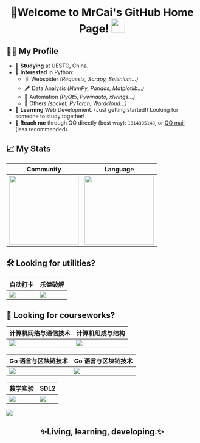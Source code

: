 <h1 align="center">
  🎉Welcome to MrCai's GitHub Home Page!
  <img src="https://media.giphy.com/media/hvRJCLFzcasrR4ia7z/giphy.gif" width="36">
</h1>

## 👨‍💻 My Profile

- 🏫 **Studying** at UESTC, China.
- 💓 **Interested** in Python:
  - 🖇️ Webspider _(Requests, Scrapy, Selenium...)_
  - 🖋️ Data Analysis _(NumPy, Pandas, Matplotlib...)_
  - 🤖 Automation _(PyQt5, Pywinauto, xlwings...)_
  - 🔆 Others _(socket, PyTorch, Wordcloud...)_
- 📖 **Learning** Web Development. (Just getting started!) Looking for someone to study together!
- 💬 **Reach me** through QQ directly (best way): `1014305148`, or <a href="mailto:1014305148@qq.com">QQ mail</a> (less recommended).

## 📈 My Stats

|Community|Language|
|---|---|
|<img src="https://github-readme-stats.vercel.app/api?username=MrCaiDev&theme=github_dark&show_icons=true&count_private=true" style="height:182px;cursor:default" />|<img src="https://github-readme-stats.vercel.app/api/top-langs/?username=MrCaiDev&layout=compact&hide=html&theme=github_dark&langs_count=8" style="height:182px;cursor:default" />|

## 🛠️ Looking for utilities?

|自动打卡|乐健破解|
|---|---|
|<a href="https://github.com/MrCaiDev/uestc-temperature"><img align="center" src="https://github-readme-stats.vercel.app/api/pin/?username=MrCaiDev&repo=uestc-temperature&theme=github_dark" /></a>|<a href="https://github.com/MrCaiDev/legym"><img align="center" src="https://github-readme-stats.vercel.app/api/pin/?username=MrCaiDev&repo=legym&theme=github_dark" /></a>|

## 🏫 Looking for courseworks?

|计算机网络与通信技术|计算机组成与结构|
|---|---|
|<a href="https://github.com/MrCaiDev/cnt"><img align="center" src="https://github-readme-stats.vercel.app/api/pin/?username=MrCaiDev&repo=cnt&theme=github_dark" /></a>|<a href="https://github.com/MrCaiDev/cpu"><img align="center" src="https://github-readme-stats.vercel.app/api/pin/?username=MrCaiDev&repo=cpu&theme=github_dark" /></a>|

|Go 语言与区块链技术|Go 语言与区块链技术|
|---|---|
|<a href="https://github.com/MrCaiDev/calculator"><img align="center" src="https://github-readme-stats.vercel.app/api/pin/?username=MrCaiDev&repo=calculator&theme=github_dark" /></a>|<a href="https://github.com/MrCaiDev/blockchain"><img align="center" src="https://github-readme-stats.vercel.app/api/pin/?username=MrCaiDev&repo=blockchain&theme=github_dark" /></a>|

|数学实验|SDL2|
|---|---|
|<a href="https://github.com/MrCaiDev/matlab-experiment"><img align="center" src="https://github-readme-stats.vercel.app/api/pin/?username=MrCaiDev&repo=matlab-experiment&theme=github_dark" /></a>|<a href="https://github.com/MrCaiDev/SDL2-wheel"><img align="center" src="https://github-readme-stats.vercel.app/api/pin/?username=MrCaiDev&repo=SDL2-wheel&theme=github_dark" /></a>|

<img src="https://activity-graph.herokuapp.com/graph?username=MrCaiDev&theme=react-dark&hide_border=true&line=58A5FE&color=C9D1D9"/>

<h2 align="center">✨Living, learning, developing.✨</h2>

